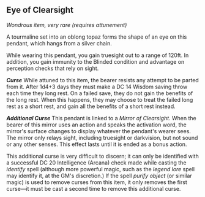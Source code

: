 ## Eye of Clearsight
*Wondrous item, very rare (requires attunement)*

A tourmaline set into an oblong topaz forms the shape of an eye on this pendant, which hangs from a silver chain.

While wearing this pendant, you gain truesight out to a range of 120ft. In addition, you gain immunity to the Blinded condition and advantage on perception checks that rely on sight.

***Curse***
While attuned to this item, the bearer resists any attempt to be parted from it. After 1d4+3 days they must make a DC 14 Wisdom saving throw each time they long rest. On a failed save, they do not gain the benefits of the long rest. When this happens, they may choose to treat the failed long rest as a short rest, and gain all the benefits of a short rest instead. 

***Additional Curse***
This pendant is linked to a _Mirror of Clearsight_. When the bearer of this mirror uses an action and speaks the activation word, the mirror's surface changes to display whatever the pendant's wearer sees. The mirror only relays sight, including truesight or darkvision, but not sound or any other senses. This effect lasts until it is ended as a bonus action. 

This additional curse is very difficult to discern; it can only be identified with a successful DC 20 Intelligence (Arcana) check made while casting the _identify_ spell (although more powerful magic, such as the _legend lore_ spell may identify it, at the GM's discretion.) If the spell _purify object_ (or similar magic) is used to remove curses from this item, it only removes the first curse—it must be cast a second time to remove this additional curse.
